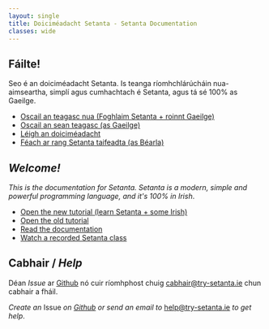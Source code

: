 ```yaml
---
layout: single
title: Doiciméadacht Setanta - Setanta Documentation
classes: wide
---
```


## Fáilte!

Seo é an doiciméadacht Setanta. Is teanga ríomhchlárúcháin nua-aimseartha, simplí agus cumhachtach é Setanta, agus tá sé 100% as Gaeilge.

- [Oscail an teagasc nua (Foghlaim Setanta + roinnt Gaeilge)](https://try-setanta.ie/tut/en/intro.html)
- [Oscail an sean teagasc (as Gaeilge)](/gaeilge/01-tosaigh)
- [Léigh an doiciméadacht](/ga-docs/00-tosaigh)
- [Féach ar rang Setanta taifeadta (as Béarla)](https://youtu.be/qngHy1BJAF4)

## *Welcome!*

*This is the documentation for Setanta. Setanta is a modern, simple and powerful programming language, and it's 100% in Irish*.

- [Open the new tutorial (learn Setanta + some Irish)](https://try-setanta.ie/tut/en/intro.html)
- [Open the old tutorial](/english/01-start)
- [Read the documentation](/en-docs/00-start)
- [Watch a recorded Setanta class](https://youtu.be/qngHy1BJAF4)

## Cabhair / _Help_

Déan _Issue_ ar [Github](https://github.com/EoinDavey/Setanta) nó cuir ríomhphost chuig
<cabhair@try-setanta.ie> chun cabhair a fháil.

_Create an_ Issue _on [Github](https://github.com/EoinDavey/Setanta) or send an email to_
<help@try-setanta.ie> _to get help_.
